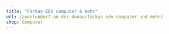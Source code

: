 ```yaml
---
title: "Farkas-EDV computer & mehr"
url: /zwentendorf-an-der-donau/farkas-edv-computer-und-mehr/
shop: Computer
---
```

